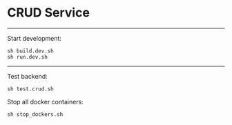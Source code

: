 # CRUD Service

____

Start development:

```
sh build.dev.sh
sh run.dev.sh
```

____

Test backend:
```
sh test.crud.sh
```

Stop all docker containers:
```
sh stop_dockers.sh
```
